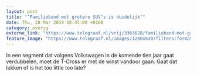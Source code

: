 ```yaml
---
layout: post
title: "’Familieband met grotere SUV’s is duidelijk’"
date: Thu, 28 Mar 2019 18:45:00 +0100
category: overig
externe_link: "https://www.telegraaf.nl/vrij/3363628/familieband-met-grotere-suv-s-is-duidelijk"
feature_image: "https://www.telegraaf.nl/images/1200x630/filters:format(jpeg):quality(80)/cdn-kiosk-api.telegraaf.nl/9ea350a0-5181-11e9-a1df-02d1dbdc35d1.jpg"
---
```


<p class="intro">In een segment dat volgens Volkswagen in de komende tien jaar gaat verdubbelen, moet de T-Cross er met de winst vandoor gaan. Gaat dat lukken of is het too little too late?</p>
